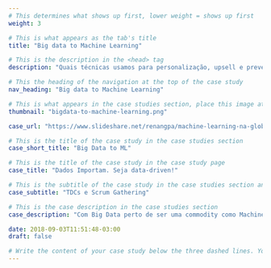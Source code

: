 ```yaml
---
# This determines what shows up first, lower weight = shows up first
weight: 3

# This is what appears as the tab's title
title: "Big data to Machine Learning"

# This is the description in the <head> tag
description: "Quais técnicas usamos para personalização, upsell e prevenção a churn."

# This the heading of the navigation at the top of the case study
nav_heading: "Big data to Machine Learning"

# This is what appears in the case studies section, place this image at the /static/img folder
thumbnail: "bigdata-to-machine-learning.png"

case_url: "https://www.slideshare.net/renangpa/machine-learning-na-globocom"

# This is the title of the case study in the case studies section
case_short_title: "Big Data to ML"

# This is the title of the case study in the case study page
case_title: "Dados Importam. Seja data-driven!"

# This is the subtitle of the case study in the case studies section and the case study page
case_subtitle: "TDCs e Scrum Gathering"

# This is the case description in the case studies section
case_description: "Com Big Data perto de ser uma commodity como Machine Learning surgiu nesse cenário."

date: 2018-09-03T11:51:48-03:00
draft: false

# Write the content of your case study below the three dashed lines. You can use markdown and raw HTML.
---
```

